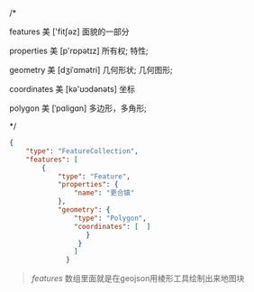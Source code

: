 /* 

features 美 ['fitʃəz]  面貌的一部分

properties 美 [p'rɒpətɪz] 所有权; 特性;

geometry  美 [dʒiˈɑmətri] 几何形状; 几何图形; 

coordinates  美 [kə'ʊɔdənəts]  坐标

polygon 美 [ˈpɑligɑn]   多边形，多角形;

*/

```json
{
    "type": "FeatureCollection",
    "features": [
        {
            "type": "Feature",
            "properties": {
                "name": "更合镇"
            },
            "geometry": {
                "type": "Polygon",
                "coordinates": [  ]
                   }
                 }
                ]
              }
```

> *features*  数组里面就是在geojson用棱形工具绘制出来地图块